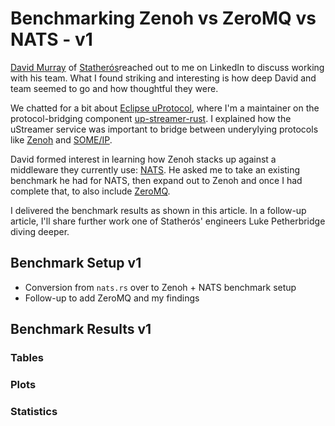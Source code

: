 # Benchmarking Zenoh vs ZeroMQ vs NATS - v1

[David Murray](https://www.linkedin.com/in/davidstatheros/) of [Statherós](https://statheros.tech/)reached out to me on LinkedIn to discuss working with his team. What I found striking and interesting is how deep David and team seemed to go and how thoughtful they were.

We chatted for a bit about [Eclipse uProtocol](https://github.com/eclipse-uprotocol), where I'm a maintainer on the protocol-bridging component [up-streamer-rust](https://github.com/eclipse-uprotocol/up-streamer-rust). I explained how the uStreamer service was important to bridge between underylying protocols like [Zenoh](https://zenoh.io/) and [SOME/IP](https://some-ip.com/).

David formed interest in learning how Zenoh stacks up against a middleware they currently use: [NATS](https://nats.io/). He asked me to take an existing benchmark he had for NATS, then expand out to Zenoh and once I had complete that, to also include [ZeroMQ](https://zeromq.org/).

I delivered the benchmark results as shown in this article. In a follow-up article, I'll share further work one of Statherós' engineers Luke Petherbridge diving deeper.

## Benchmark Setup v1

* Conversion from `nats.rs` over to Zenoh + NATS benchmark setup
* Follow-up to add ZeroMQ and my findings

## Benchmark Results v1

### Tables

### Plots

### Statistics

